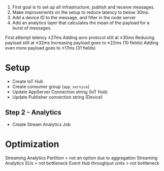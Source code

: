 1. First goal is to set up all infrastructure, publish and receive messages.
2. Make improvements on the setup to reduce latency to below 30ms.
3. Add a device ID to the message, and filter in the node server
4. Add an analytics layer that calculates the mean of the payload for a burst of messages.

First attempt latency ±27ms
Adding avro protocol still at ±30ms
Reducing payload still at ±32ms
Increasing payload goes to ±22ms (10 fields)
Adding even more payload goes to ±17ms (31 fields)

# Setup

- Create IoT Hub
- Create consumer group (`app_service`)
- Update AppServer Connection string (IoT Hub)
- Update Publisher connection string (Device)

## Step 2 - Analytics

- Create Stream Analytics Job

# Optimization

Streaming Analytics Partition > not an option due to aggregation
Streaming Analytics SUs > not bottleneck
Event Hub throughput units > not bottleneck
